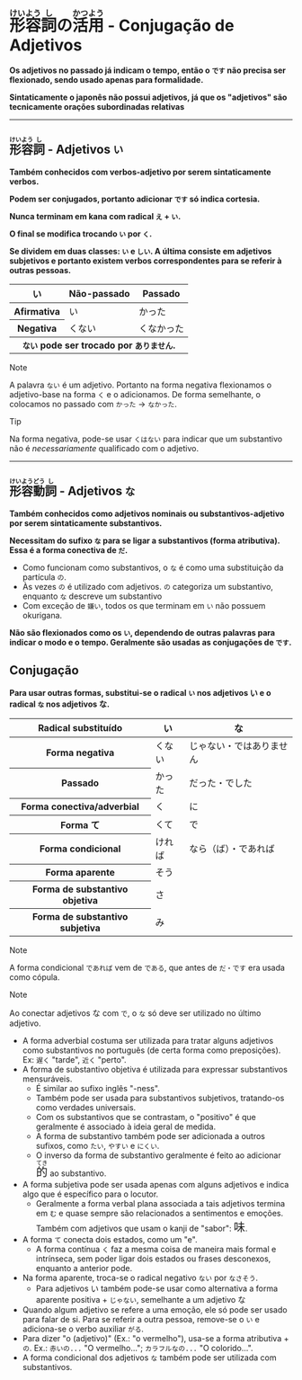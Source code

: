 # <ruby>形<rt>けい</rt>容<rt>よう</rt>詞<rt>し</rt></ruby>の<ruby>活<rt>かつ</rt>用<rt>よう</rt></ruby> - Conjugação de Adjetivos

**Os adjetivos no passado já indicam o tempo, então o `です` não precisa ser flexionado, sendo usado apenas para formalidade.**

**Sintaticamente o japonês não possui adjetivos, já que os "adjetivos" são tecnicamente orações subordinadas relativas**

---

## <ruby>形<rt>けい</rt>容<rt>よう</rt>詞<rt>し</rt></ruby> - Adjetivos `い`

**Também conhecidos com verbos-adjetivo por serem sintaticamente verbos.**

**Podem ser conjugados, portanto adicionar `です` só indica cortesia.**

**Nunca terminam em kana com radical `え` + `い`.**

**O final se modifica trocando `い` por `く`.**

**Se dividem em duas classes: `い` e `しい`. A última consiste em adjetivos subjetivos e portanto existem verbos correspondentes para se referir à outras pessoas.**

<table>
    <thead>
        <tr>
            <th>い</th>
            <th>Não-passado</th>
            <th>Passado</th>
        </tr>
    </thead>
    <tr>
        <th>Afirmativa</th>
        <td>い</td>
        <td>かった</td>
    </tr>
    <tr>
        <th>Negativa</th>
        <td>くない</td>
        <td>くなかった</td>
    </tr>
        <tr>
        <th colspan="3"><code>ない</code> pode ser trocado por <code>ありません</code>.</th>
    </tr>
</table>

> [!NOTE]
> A palavra `ない` é um adjetivo. Portanto na forma negativa flexionamos o adjetivo-base na forma `く` e o adicionamos. De forma semelhante, o colocamos no passado com `かった` → `なかった`.

> [!TIP]
> Na forma negativa, pode-se usar `くはない` para indicar que um substantivo não é _necessariamente_ qualificado com o adjetivo.

---

## <ruby>形<rt>けい</rt>容<rt>よう</rt>動<rt>どう</rt>詞<rt>し</rt></ruby> - Adjetivos `な`

**Também conhecidos como adjetivos nominais ou substantivos-adjetivo por serem sintaticamente substantivos.**

**Necessitam do sufixo `な` para se ligar a substantivos (forma atributiva). Essa é a forma conectiva de `だ`.**

-   Como funcionam como substantivos, o `な` é como uma substituição da partícula `の`.
-   Às vezes `の` é utilizado com adjetivos. `の` categoriza um substantivo, enquanto `な` descreve um substantivo
-   Com exceção de `嫌い`, todos os que terminam em `い` não possuem okurigana.

**Não são flexionados como os `い`, dependendo de outras palavras para indicar o modo e o tempo. Geralmente são usadas as conjugações de `です`.**

## Conjugação

**Para usar outras formas, substitui-se o radical `い` nos adjetivos い e o radical `な` nos adjetivos な.**

<table>
    <thead>
        <tr>
            <th>Radical substituído</th>
            <th>い</th>
            <th>な</th>
        </tr>
    </thead>
    <tr>
        <th>Forma negativa</th>
        <td>くない</td>
        <td>じゃない・ではありません</td>
    </tr>
    <tr>
        <th>Passado</th>
        <td>かった</td>
        <td>だった・でした</td>
    </tr>
    <tr>
        <th>Forma conectiva/adverbial</th>
        <td>く</td>
        <td>に</td>
    </tr>
    <tr>
        <th>Forma て</th>
        <td>くて</td>
        <td>で</td>
    </tr>
    <tr>
        <th>Forma condicional</th>
        <td>ければ</td>
        <td>なら（ば）・であれば</td>
    </tr>
    <tr>
        <th>Forma aparente</th>
        <td colspan="2">そう</td>
    </tr>
    <tr>
        <th>Forma de substantivo objetiva</th>
        <td colspan="2">さ</td>
    </tr>
    <tr>
        <th>Forma de substantivo subjetiva</th>
        <td colspan="2">み</td>
    </tr>
</table>

> [!NOTE]
> A forma condicional `であれば` vem de `である`, que antes de `だ・です` era usada como cópula.

> [!NOTE]
> Ao conectar adjetivos な com `で`, o `な` só deve ser utilizado no último adjetivo.

-   A forma adverbial costuma ser utilizada para tratar alguns adjetivos como substantivos no português (de certa forma como preposições). Ex: `遅く` "tarde", `近く` "perto".
-   A forma de substantivo objetiva é utilizada para expressar substantivos mensuráveis.
    -   É similar ao sufixo inglês "-ness".
    -   Também pode ser usada para substantivos subjetivos, tratando-os como verdades universais.
    -   Com os substantivos que se contrastam, o "positivo" é que geralmente é associado à ideia geral de medida.
    -   A forma de substantivo também pode ser adicionada a outros sufixos, como `たい`, `やすい` e `にくい`.
    -   O inverso da forma de substantivo geralmente é feito ao adicionar <font size="5"><code><ruby>的<rt>てき</rt></ruby></code></font> ao substantivo.
-   A forma subjetiva pode ser usada apenas com alguns adjetivos e indica algo que é específico para o locutor.
    -   Geralmente a forma verbal plana associada a tais adjetivos termina em `む` e quase sempre são relacionados a sentimentos e emoções. Também com adjetivos que usam o kanji de "sabor": <font size="5">`味`</font>.
-   A forma `て` conecta dois estados, como um "e".
    -   A forma contínua `く` faz a mesma coisa de maneira mais formal e intrínseca, sem poder ligar dois estados ou frases desconexos, enquanto a anterior pode.
-   Na forma aparente, troca-se o radical negativo `ない` por `なさそう`.
    -   Para adjetivos い também pode-se usar como alternativa a forma aparente positiva + `じゃない`, semelhante a um adjetivo な
-   Quando algum adjetivo se refere a uma emoção, ele só pode ser usado para falar de si. Para se referir a outra pessoa, remove-se o `い` e adiciona-se o verbo auxiliar `がる`.
-   Para dizer "o (adjetivo)" (Ex.: "o vermelho"), usa-se a forma atributiva + `の`. Ex.: `赤いの...` "O vermelho..."; `カラフルなの...` "O colorido...".
-   A forma condicional dos adjetivos `な` também pode ser utilizada com substantivos.
